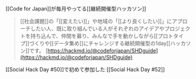
[[Code for Japan]]が毎月やってる[[継続開催型ハッカソン]]

> [[社会課題]]の「[[変えたい]]」や地域の「[[より良くしたい]]」にアプローチしたい人、既に取り組んでいる人がそれぞれのアイデアやプロジェクトを持ち込んで、仲間を募り、みんなで手を動かしながら[[プロトタイプ]]づくりや[[データ集め]]にチャレンジする継続開催型の1day[[ハッカソン]]です。
[https://hackmd.io/@codeforjapan/SHDguide](https://hackmd.io/@codeforjapan/SHDguide)


[[Social Hack Day #50]]で初めて参加した
[[Social Hack Day #52]]
